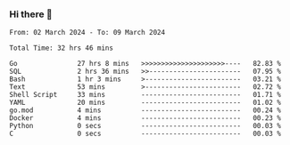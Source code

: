 ### Hi there 👋

<!--
**zhumeme/zhumeme** is a ✨ _special_ ✨ repository because its `README.md` (this file) appears on your GitHub profile.

Here are some ideas to get you started:

- 🔭 I’m currently working on ...
- 🌱 I’m currently learning ...
- 👯 I’m looking to collaborate on ...
- 🤔 I’m looking for help with ...
- 💬 Ask me about ...
- 📫 How to reach me: ...
- 😄 Pronouns: ...
- ⚡ Fun fact: ...
-->

<!--START_SECTION:waka-->

```all_time
From: 02 March 2024 - To: 09 March 2024

Total Time: 32 hrs 46 mins

Go               27 hrs 8 mins   >>>>>>>>>>>>>>>>>>>>>----   82.83 %
SQL              2 hrs 36 mins   >>-----------------------   07.95 %
Bash             1 hr 3 mins     >------------------------   03.21 %
Text             53 mins         >------------------------   02.72 %
Shell Script     33 mins         -------------------------   01.71 %
YAML             20 mins         -------------------------   01.02 %
go.mod           4 mins          -------------------------   00.24 %
Docker           4 mins          -------------------------   00.23 %
Python           0 secs          -------------------------   00.03 %
C                0 secs          -------------------------   00.03 %
```

<!--END_SECTION:waka-->
